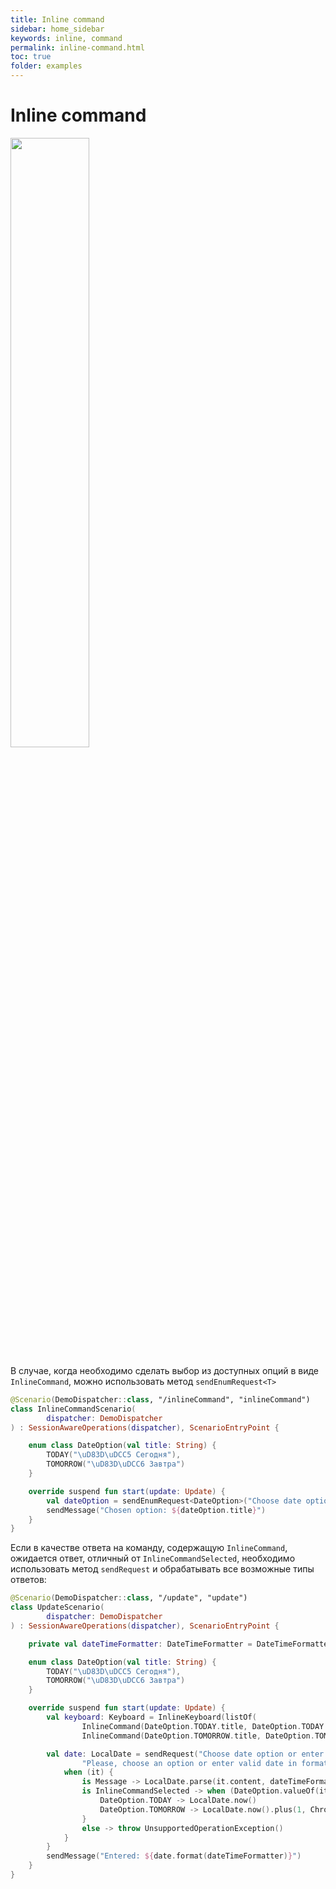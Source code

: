 ```yaml
---
title: Inline command
sidebar: home_sidebar
keywords: inline, command
permalink: inline-command.html
toc: true
folder: examples
---
```

# Inline command

<img src="images/inline-command.png" height="50%">

В случае, когда необходимо сделать выбор из доступных опций в виде `InlineCommand`, можно использовать метод `sendEnumRequest<T>`
```kotlin
@Scenario(DemoDispatcher::class, "/inlineCommand", "inlineCommand")
class InlineCommandScenario(
        dispatcher: DemoDispatcher
) : SessionAwareOperations(dispatcher), ScenarioEntryPoint {

    enum class DateOption(val title: String) {
        TODAY("\uD83D\uDCC5 Сегодня"),
        TOMORROW("\uD83D\uDCC6 Завтра")
    }

    override suspend fun start(update: Update) {
        val dateOption = sendEnumRequest<DateOption>("Choose date option") { it.title }
        sendMessage("Chosen option: ${dateOption.title}")
    }
}
```

Если в качестве ответа на команду, содержащую `InlineCommand`, ожидается ответ, отличный от `InlineCommandSelected`, 
необходимо использовать метод `sendRequest` и обрабатывать все возможные типы ответов:
```kotlin
@Scenario(DemoDispatcher::class, "/update", "update")
class UpdateScenario(
        dispatcher: DemoDispatcher
) : SessionAwareOperations(dispatcher), ScenarioEntryPoint {

    private val dateTimeFormatter: DateTimeFormatter = DateTimeFormatter.ofPattern("d.MM.yyyy")

    enum class DateOption(val title: String) {
        TODAY("\uD83D\uDCC5 Сегодня"),
        TOMORROW("\uD83D\uDCC6 Завтра")
    }

    override suspend fun start(update: Update) {
        val keyboard: Keyboard = InlineKeyboard(listOf(
                InlineCommand(DateOption.TODAY.title, DateOption.TODAY.name),
                InlineCommand(DateOption.TOMORROW.title, DateOption.TOMORROW.name)))

        val date: LocalDate = sendRequest("Choose date option or enter date in format dd.mm.yyyy", keyboard,
                "Please, choose an option or enter valid date in format dd.mm.yyyy") {
            when (it) {
                is Message -> LocalDate.parse(it.content, dateTimeFormatter)
                is InlineCommandSelected -> when (DateOption.valueOf(it.metadata)) {
                    DateOption.TODAY -> LocalDate.now()
                    DateOption.TOMORROW -> LocalDate.now().plus(1, ChronoUnit.DAYS)
                }
                else -> throw UnsupportedOperationException()
            }
        }
        sendMessage("Entered: ${date.format(dateTimeFormatter)}")
    }
}
```
